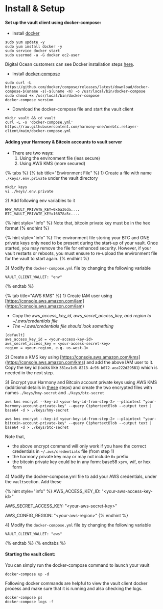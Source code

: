 # Install & Setup

#### Set up the vault client using docker-compose:

* Install [docker](https://docs.docker.com/engine/install/)

```
sudo yum update -y
sudo yum install docker -y
sudo service docker start
sudo usermod -a -G docker ec2-user
```

Digital Ocean customers can see Docker installation steps [here](https://www.digitalocean.com/community/tutorials/how-to-install-and-use-docker-on-ubuntu-20-04).

* Install [docker-compose](https://docs.docker.com/compose/install/)

```
sudo curl -L https://github.com/docker/compose/releases/latest/download/docker-compose-$(uname -s)-$(uname -m) -o /usr/local/bin/docker-compose
sudo chmod +x /usr/local/bin/docker-compose
docker-compose version
```

* Download the docker-compose file and start the vault client

```
mkdir vault && cd vault
curl -L -o 'docker-compose.yml' https://raw.githubusercontent.com/harmony-one/onebtc.relayer-client/main/docker-compose.yml
```

#### Adding your Harmony & Bitcoin accounts to vault server

* There are two ways:
  1. Using the environment file (less secure)
  2. Using AWS KMS (more secured)

{% tabs %}
{% tab title="Environment File" %}
1\) Create a file with name `./keys/.env.private` under the vault directory

```
mkdir keys
vi ./keys/.env.private
```

2\) Add following env variables to it

```
HMY_VAULT_PRIVATE_KEY=0x6a36da....
BTC_VAULT_PRIVATE_KEY=16878a5c....
```

{% hint style="info" %}
Note that, bitcoin private key must be in the hex format
{% endhint %}

{% hint style="info" %}
The environment file storing your BTC and ONE private keys only need to be present during the start-up of your vault. Once started, you may remove the file for enhanced security. However, if your vault restarts or reboots, you must ensure to re-upload the environment file for the vault to start again.
{% endhint %}

3\) Modify the `docker-compose.yml` file by changing the following variable

```
VAULT_CLIENT_WALLET: "env"
```
{% endtab %}

{% tab title="AWS KMS" %}
1\) Create IAM user using [https://console.aws.amazon.com/iam](https://console.aws.amazon.com/iam)

* Copy the aws\__access\_key\_id, aws\_secret\_access\_key, and region to \~/.aws/credentials file_
* _The \~/.aws/credentials file should look something_

```
[default]
aws_access_key_id = <your-access-key-id>
aws_secret_access_key = <your-access-secret-key>
region = <your-region, e.g. us-west-1>
```

2\) Create a KMS key using [https://console.aws.amazon.com/kms](https://console.aws.amazon.com/kms) and add the above IAM user to it. Copy the key id (looks like `381ea1d6-8213-4c96-b072-aea222d29581`) which is needed in the next step.

3\) Encrypt your Harmony and Bitcoin account private keys using AWS KMS (additional details in [these](https://docs.aws.amazon.com/cli/latest/reference/kms/encrypt.html) steps) and create the two encrypted files with names `./keys/hmy-secret` and `./keys/btc-secret`

```
aws kms encrypt --key-id <your-key-id-from-step-2> --plaintext "your-harmony-account-private-key" --query CiphertextBlob --output text | base64 -d > ./keys/hmy-secret
```

```
aws kms encrypt --key-id <your-key-id-from-step-2> --plaintext "your-bitcoin-account-private-key" --query CiphertextBlob --output text | base64 -d > ./keys/btc-secret
```

Note that,

* the above encrypt command will only work if you have the correct credentials in `~/.aws/credentials` file (from step 1)
* the harmony private key may or may not include `0x` prefix
* the bitcoin private key could be in any form: base58 `xprv`, wif, or hex form

4\) Modify the docker-compose.yml file to add your AWS credentials, under the `vault`section. Add these

{% hint style="info" %}
AWS\_ACCESS\_KEY\_ID: "\<your-aws-access-key-id>"

AWS\_SECRET\_ACCESS\_KEY: "\<your-aws-secret-key>"

AWS\_CONFIG\_REGION: "\<your-aws-region>"
{% endhint %}

4\) Modify the `docker-compose.yml` file by changing the following variable

```
VAULT_CLIENT_WALLET: "aws"
```
{% endtab %}
{% endtabs %}

#### Starting the vault client:

You can simply run the docker-compose command to launch your vault

```
docker-compose up -d
```

Following docker commands are helpful to view the vault client docker process and make sure that it is running and also checking the logs.

```
docker-compose ps
docker-compose logs -f
```
